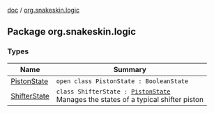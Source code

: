 [doc](../index.md) / [org.snakeskin.logic](./index.md)

## Package org.snakeskin.logic

### Types

| Name | Summary |
|---|---|
| [PistonState](-piston-state/index.md) | `open class PistonState : BooleanState` |
| [ShifterState](-shifter-state/index.md) | `class ShifterState : `[`PistonState`](-piston-state/index.md)<br>Manages the states of a typical shifter piston |

